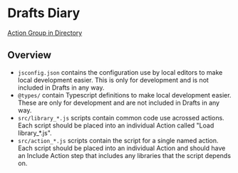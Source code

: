 # Drafts Diary

[Action Group in Directory](https://directory.getdrafts.com/g/2C1)

## Overview

- `jsconfig.json` contains the configuration use by local editors to make local development easier. This is only for development and is not included in Drafts in any way.
- `@types/` contain Typescript definitions to make local development easier. These are only for development and are not included in Drafts in any way.
- `src/library_*.js` scripts contain common code use acrossed actions. Each script should be placed into an individual Action called "Load library_*.js".
- `src/action_*.js` scripts contain the script for a single named action. Each script should be placed into an individual Action and should have an Include Action step that includes any libraries that the script depends on.